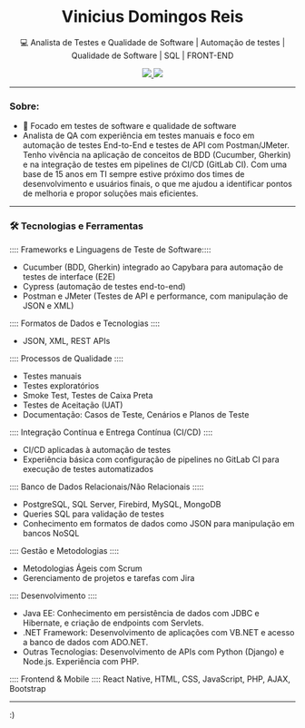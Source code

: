 <h1 align="center">Vinicius Domingos Reis</h1>
<p align="center">💻 Analista de Testes e Qualidade de Software | Automação de testes | Qualidade de Software | SQL | FRONT-END</p>

<p align="center">
<a href="https://www.linkedin.com/in/vinicius-domingos-reis-377157198" target="_blank" rel="noopener noreferrer">
  <img src="https://img.shields.io/badge/LinkedIn-0077B5?style=flat&logo=linkedin&logoColor=white" />
</a>
  <a href="mailto:viniciusdomingosreis@hotmail.com">
    <img src="https://img.shields.io/badge/Email-D14836?style=flat&logo=gmail&logoColor=white" />
  </a>
</p>

---

### Sobre:
- 🧪 Focado em testes de software e qualidade de software
- Analista de QA com experiência em testes manuais e foco em automação de testes End-to-End e testes de API com Postman/JMeter. Tenho vivência na aplicação de conceitos de BDD (Cucumber, Gherkin) e na integração de testes em pipelines de CI/CD (GitLab CI). 
             Com uma base de 15 anos em TI sempre estive próximo dos times de desenvolvimento e usuários finais, o que me ajudou a identificar pontos de melhoria e propor soluções mais eficientes.

---

### 🛠️ Tecnologias e Ferramentas

:::: Frameworks e Linguagens de Teste de Software::::
- Cucumber (BDD, Gherkin) integrado ao Capybara para automação de testes de interface (E2E)
- Cypress (automação de testes end-to-end)
- Postman e JMeter (Testes de API e performance, com manipulação de JSON e XML)

:::: Formatos de Dados e Tecnologias ::::
- JSON, XML, REST APIs

:::: Processos de Qualidade ::::
- Testes manuais 
- Testes exploratórios
- Smoke Test, Testes de Caixa Preta
- Testes de Aceitação (UAT)
- Documentação: Casos de Teste, Cenários e Planos de Teste

:::: Integração Contínua e Entrega Contínua (CI/CD) ::::
- CI/CD aplicadas à automação de testes
- Experiência básica com configuração de pipelines no GitLab CI para execução de testes automatizados

:::: Banco de Dados Relacionais/Não Relacionais :::::
- PostgreSQL, SQL Server, Firebird, MySQL, MongoDB
- Queries SQL para validação de testes
- Conhecimento em formatos de dados como JSON para manipulação em bancos NoSQL

:::: Gestão e Metodologias ::::
- Metodologias Ágeis com Scrum
- Gerenciamento de projetos e tarefas com Jira

:::: Desenvolvimento :::: 
 - Java EE: Conhecimento em persistência de dados com JDBC e Hibernate, e criação de endpoints com Servlets.
- .NET Framework: Desenvolvimento de aplicações com VB.NET e acesso a banco de dados com ADO.NET.
- Outras Tecnologias: Desenvolvimento de APIs com Python (Django) e Node.js. Experiência com PHP.

:::: Frontend & Mobile ::::
 React Native, HTML, CSS, JavaScript, PHP, AJAX, Bootstrap

---
:)
